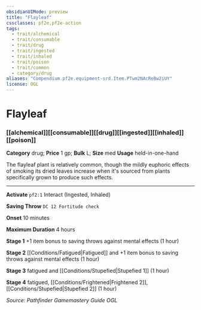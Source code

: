```yaml
---
obsidianUIMode: preview
title: "Flayleaf"
cssclasses: pf2e,pf2e-action
tags:
  - trait/alchemical
  - trait/consumable
  - trait/drug
  - trait/ingested
  - trait/inhaled
  - trait/poison
  - trait/common
  - category/drug
aliases: "Compendium.pf2e.equipment-srd.Item.PTwm2NAcReBw2iUY"
license: OGL
---
```

# Flayleaf

### [[alchemical]][[consumable]][[drug]][[ingested]][[inhaled]][[poison]]

**Category** drug; 
**Price** 1 gp; 
**Bulk** L; **Size** med
**Usage** held-in-one-hand

The flayleaf plant is relatively common, though the mildly euphoric effects of smoking its dried leaves increase when it's sourced from plants specifically grown to produce such effects.

* * *

**Activate** `pf2:1` Interact (Ingested, Inhaled)

**Saving Throw** `DC 12 Fortitude check`

**Onset** 10 minutes

**Maximum Duration** 4 hours

**Stage 1** +1 item bonus to saving throws against mental effects (1 hour)

**Stage 2** [[Conditions/Fatigued|Fatigued]] and +1 item bonus to saving throws against mental effects (1 hour)

**Stage 3** fatigued and [[Conditions/Stupefied|Stupefied 1]] (1 hour)

**Stage 4** fatigued, [[Conditions/Frightened|Frightened 2]], [[Conditions/Stupefied|Stupefied 2]] (1 hour)

*Source: Pathfinder Gamemastery Guide*
*OGL*